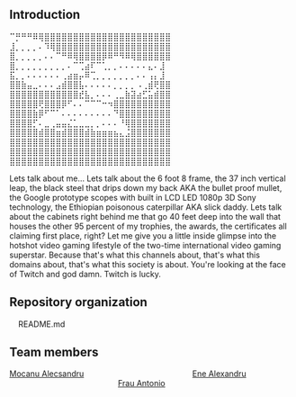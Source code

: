 ## Introduction
⠉⡛⠛⠛⠿⢿⣿⣿⣿⣿⣿⣿⣿⣿⣿⣿⣿⣿⣿⣿⣿⣿⣿⣿⣿⣿⣿⣿<br />
⣸⡀⡀⡀⡀⠄⠹⢿⣿⣿⣿⣿⣿⣿⣿⣿⣿⣿⣿⣿⣿⣿⣿⣿⣿⣿⣿⣿<br />
⣿⡀⡀⡀⡀⡀⠄⠄⠉⠛⠿⢿⣿⣿⣿⣿⡿⠿⠛⠻⠿⢿⣿⣿⣿⣿⣿⣿<br />
⣿⡀⡀⡀⡀⡀⡀⡀⡀⡀⠄⠉⢉⣴⠏⠉⢁⡀⡀⠄⠄⠄⠄⠄⣄⠄⣸  <br />
⣯⡀⡀⠄⠄⠄⠄⠄⠄⢀⣴⣶⡤⠿⢉⡀⡀⡀⡀⡀⡀⡀⠄⠄⢠⡄⣸  <br />
⣿⣿⣷⣤⣀⠄⠄⠄⣠⣾⣿⣿⣧⠄⠄⠄⠄⠄⡀⡀⡀⡀⠠⢀⣾⢟⣿⣿<br />
⣿⣿⣿⣿⣿⣿⣿⣿⣿⣿⣿⣿⣞⣧⡀⠄⠄⠄⢀⣀⣷⣽⣴⣋⣥⣾⣿⣿<br />
⣿⣿⣿⣿⣿⢟⣿⣿⣿⡿⠋⠄⠄⠉⠉⠉⠒⠲⣿⣿⣿⣿⣿⣿⣿⣿⣿⣿<br />
⣿⣿⣿⣿⣷⡿⠋⠉⠁⠄⠄⠄⠄⠄⠄⠄⠄⠄⠙⣿⣿⣿⣿⣿⣿⣿⣿⣿<br />
⣿⣿⣿⣿⡋⠄⣀⢀⣤⣤⣌⣁⣀⣀⡀⡀⠄⠄⠄⠘⢿⣿⣿⣿⣿⣿⣿⣿<br />
⣿⣿⣿⣿⣿⣾⣿⣿⣶⣾⣿⣿⣿⣾⣷⣶⣶⣶⣦⣄⣨⣿⣿⣿⣿⣿⣿⣿<br />
⣿⣿⣿⣿⣿⣿⣿⣿⣿⣿⣿⣿⣿⣿⣿⣿⣿⣿⣿⣿⣿⣿⣿⣿⣿⣿⣿⣿<br />
⣿⣿⣿⣿⣿⣿⣿⣿⣿⣿⣿⣿⣿⣿⣿⣿⣿⣿⣿⣿⣿⣿⣿⣿⣿⣿⣿⣿<br />
⣿⣿⣿⣿⣿⣿⣿⣿⣿⣿⣿⣿⣿⣿⣿⣿⣿⣿⣿⣿⣿⣿⣿⣿⣿⣿⣿⣿<br />


Lets talk about me... Lets talk about the 6 foot 8 frame, the 37 inch vertical leap, the black steel that drips down my back AKA the bullet proof mullet, the Google prototype scopes with built in LCD LED 1080p 3D Sony technology, the Ethiopian poisonous caterpillar AKA slick daddy. Lets talk about the cabinets right behind me that go 40 feet deep into the wall that houses the other 95 percent of my trophies, the awards, the certificates all claiming first place, right? Let me give you a little inside glimpse into the hotshot video gaming lifestyle of the two-time international video gaming superstar. Because that's what this channels about, that's what this domains about, that's what this society is about. You're looking at the face of Twitch and god damn. Twitch is lucky.

## Repository organization
&nbsp;&nbsp;&nbsp;&nbsp;README.md <br>

## Team members
[Mocanu Alecsandru](https://github.com/ReaLight02) &nbsp;&nbsp;&nbsp;&nbsp;&nbsp;&nbsp;&nbsp;&nbsp;&nbsp;&nbsp;&nbsp;&nbsp;&nbsp;&nbsp;&nbsp;&nbsp;&nbsp;&nbsp;&nbsp;&nbsp;&nbsp;&nbsp;&nbsp;&nbsp;&nbsp;&nbsp;&nbsp;&nbsp;&nbsp;&nbsp;&nbsp;&nbsp;&nbsp;&nbsp;&nbsp;&nbsp;&nbsp;&nbsp;&nbsp;&nbsp;&nbsp;&nbsp;&nbsp;&nbsp;&nbsp;&nbsp;&nbsp; [Ene Alexandru](https://github.com/ScherzoNo) &nbsp;&nbsp;&nbsp;&nbsp;&nbsp;&nbsp;&nbsp;&nbsp;&nbsp;&nbsp;&nbsp;&nbsp;&nbsp;&nbsp;&nbsp;&nbsp;&nbsp;&nbsp;&nbsp;&nbsp;&nbsp;&nbsp;&nbsp;&nbsp;&nbsp;&nbsp;&nbsp;&nbsp;&nbsp;&nbsp;&nbsp;&nbsp;&nbsp;&nbsp;&nbsp;&nbsp;&nbsp;&nbsp;&nbsp;&nbsp;&nbsp;&nbsp;&nbsp;&nbsp;&nbsp;&nbsp;&nbsp;&nbsp; [Frau Antonio](https://github.com/ShinobuSmile) <br>
